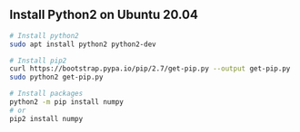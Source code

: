 ## Install Python2 on Ubuntu 20.04

```bash
# Install python2
sudo apt install python2 python2-dev

# Install pip2
curl https://bootstrap.pypa.io/pip/2.7/get-pip.py --output get-pip.py
sudo python2 get-pip.py

# Install packages
python2 -m pip install numpy
# or
pip2 install numpy
```



